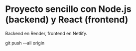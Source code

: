 # Proyecto sencillo con Node.js (backend) y React (frontend)
Backend en Render, frontend en Netlify.

git push --all origin 
<!-- subir al servidor -->